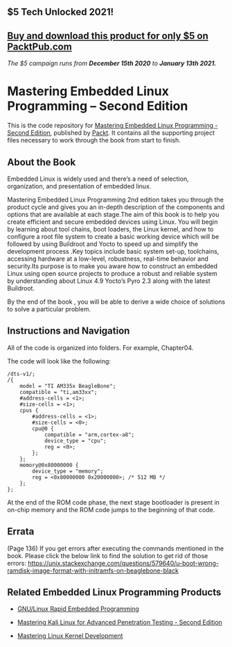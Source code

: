 ## $5 Tech Unlocked 2021!
[Buy and download this product for only $5 on PacktPub.com](https://www.packtpub.com/)
-----
*The $5 campaign         runs from __December 15th 2020__ to __January 13th 2021.__*

# Mastering Embedded Linux Programming – Second Edition

This is the code repository for [Mastering Embedded Linux Programming - Second Edition](https://www.packtpub.com/networking-and-servers/mastering-embedded-linux-programming-second-edition?utm_source=github&utm_medium=repository&utm_campaign=9781787283282), published by [Packt](https://www.packtpub.com/?utm_source=github). It contains all the supporting project files necessary to work through the book from start to finish.

## About the Book
Embedded Linux is widely used and there’s a need of selection, organization, and presentation of embedded linux.

Mastering Embedded Linux Programming 2nd edition takes you through the product cycle and gives you an in-depth description of the components and options that are available at each stage.The aim of this book is to help you create efficient and secure embedded devices using Linux. You will begin by learning about tool chains, boot loaders, the Linux kernel, and how to configure a root file system to create a basic working device which will be followed by using Buildroot and Yocto to speed up and simplify the development process .Key topics include basic system set-up, toolchains, accessing hardware at a low-level, robustness, real-time behavior and security.Its purpose is to make you aware how to construct an embedded Linux using open source projects to produce a robust and reliable system by understanding about Linux 4.9 Yocto’s Pyro 2.3 along with the latest Buildroot.

By the end of the book , you will be able to derive a wide choice of solutions to solve a particular problem.

## Instructions and Navigation

All of the code is organized into folders. For example, Chapter04.


The code will look like the following:
```
/dts-v1/;
/{
    model = "TI AM335x BeagleBone";
    compatible = "ti,am33xx";
    #address-cells = <1>;
    #size-cells = <1>;
    cpus {
        #address-cells = <1>;
        #size-cells = <0>;
        cpu@0 {
            compatible = "arm,cortex-a8";
            device_type = "cpu";
            reg = <0>;
        };
    };
    memory@0x80000000 {
        device_type = "memory";
        reg = <0x80000000 0x20000000>; /* 512 MB */
    };
};
```

At the end of the ROM code phase, the next stage bootloader is present in on-chip memory and the ROM code jumps to the beginning of that code.

## Errata
	
(Page 136) If you get errors after executing the commands mentioned in the book. Please click the below link to find the solution to get rid of those errors:
	https://unix.stackexchange.com/questions/579640/u-boot-wrong-ramdisk-image-format-with-initramfs-on-beaglebone-black
	 

## Related Embedded Linux Programming Products

* [GNU/Linux Rapid Embedded Programming](https://www.packtpub.com/hardware-and-creative/gnulinux-rapid-embedded-programming?utm_source=github&utm_medium=repository&utm_campaign=9781786461803)

* [Mastering Kali Linux for Advanced Penetration Testing - Second Edition](https://www.packtpub.com/networking-and-servers/mastering-kali-linux-advanced-penetration-testing-second-edition?utm_source=github&utm_medium=repository&utm_campaign=9781787120235)

* [Mastering Linux Kernel Development](https://www.packtpub.com/application-development/mastering-linux-kernel-development?utm_source=github&utm_medium=repository&utm_campaign=9781785883057)

